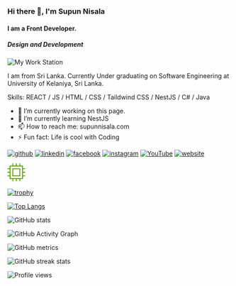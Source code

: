 ### Hi there 👋, I'm Supun Nisala
#### I am a Front Developer.
##### Design and Development 
![My Work Station](https://github.com/Supun222/supunnisala/blob/main/Desktopsetupfull.jpg)

I am from Sri Lanka. Currently Under graduating on Software Engineering at University of Kelaniya, Sri Lanka.  

Skills: REACT / JS / HTML / CSS / Taildwind CSS / NestJS / C# / Java 

- 🔭 I’m currently working on this page. 
- 🌱 I’m currently learning NestJS 
- 📫 How to reach me: supunnisala.com 
- ⚡ Fun fact: Life is cool with Coding  


[<img src='https://cdn.jsdelivr.net/npm/simple-icons@3.0.1/icons/github.svg' alt='github' height='40'>](https://github.com/Supun222)  [<img src='https://cdn.jsdelivr.net/npm/simple-icons@3.0.1/icons/linkedin.svg' alt='linkedin' height='40'>](https://www.linkedin.com/in/https://www.linkedin.com/in/supun-gunasekara-70a156214//)  [<img src='https://cdn.jsdelivr.net/npm/simple-icons@3.0.1/icons/facebook.svg' alt='facebook' height='40'>](https://www.facebook.com/https://www.facebook.com/supun.nisala.7)  [<img src='https://cdn.jsdelivr.net/npm/simple-icons@3.0.1/icons/instagram.svg' alt='instagram' height='40'>](https://www.instagram.com/https://www.instagram.com/supun_nisala//)  [<img src='https://cdn.jsdelivr.net/npm/simple-icons@3.0.1/icons/youtube.svg' alt='YouTube' height='40'>](https://www.youtube.com/channel/https://www.youtube.com/channel/UC64sGJB7WGoht74KIYGfpCA)  [<img src='https://cdn.jsdelivr.net/npm/simple-icons@3.0.1/icons/icloud.svg' alt='website' height='40'>](supunnisala.com)  

<a href='https://docs.github.com/en/developers'><img src='https://raw.githubusercontent.com/acervenky/animated-github-badges/master/assets/devbadge.gif' width='40' height='40'></a> 

[![trophy](https://github-profile-trophy.vercel.app/?username=Supun222)](https://github.com/ryo-ma/github-profile-trophy)

[![Top Langs](https://github-readme-stats.vercel.app/api/top-langs/?username=Supun222)](https://github.com/anuraghazra/github-readme-stats)

![GitHub stats](https://github-readme-stats.vercel.app/api?username=Supun222&show_icons=true&count_private=true)  

![GitHub Activity Graph](https://activity-graph.herokuapp.com/graph?username=Supun222)  

![GitHub metrics](https://metrics.lecoq.io/Supun222)  

![GitHub streak stats](https://github-readme-streak-stats.herokuapp.com/?user=Supun222)  

![Profile views](https://gpvc.arturio.dev/Supun222)  
